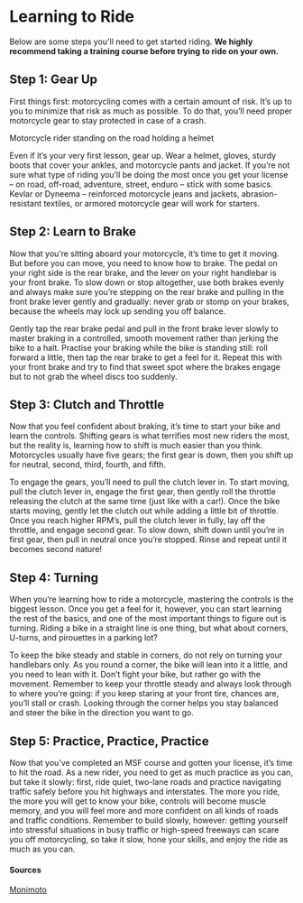 # Learning to Ride

Below are some steps you'll need to get started riding.  **We highly recommend taking a training course before trying to ride on your own.**

## Step 1: Gear Up

First things first: motorcycling comes with a certain amount of risk. It’s up to you to minimize that risk as much as possible. To do that, you’ll need proper motorcycle gear to stay protected in case of a crash.

Motorcycle rider standing on the road holding a helmet

Even if it’s your very first lesson, gear up. Wear a helmet, gloves, sturdy boots that cover your ankles, and motorcycle pants and jacket. If you’re not sure what type of riding you’ll be doing the most once you get your license – on road, off-road, adventure, street, enduro – stick with some basics. Kevlar or Dyneema – reinforced motorcycle jeans and jackets, abrasion-resistant textiles, or armored motorcycle gear will work for starters.

## Step 2: Learn to Brake

Now that you’re sitting aboard your motorcycle, it’s time to get it moving. But before you can move, you need to know how to brake. The pedal on your right side is the rear brake, and the lever on your right handlebar is your front brake. To slow down or stop altogether, use both brakes evenly and always make sure you’re stepping on the rear brake and pulling in the front brake lever gently and gradually: never grab or stomp on your brakes, because the wheels may lock up sending you off balance.

Gently tap the rear brake pedal and pull in the front brake lever slowly to master braking in a controlled, smooth movement rather than jerking the bike to a halt. Practise your braking while the bike is standing still: roll forward a little, then tap the rear brake to get a feel for it. Repeat this with your front brake and try to find that sweet spot where the brakes engage but to not grab the wheel discs too suddenly.

## Step 3: Clutch and Throttle

Now that you feel confident about braking, it’s time to start your bike and learn the controls. Shifting gears is what terrifies most new riders the most, but the reality is, learning how to shift is much easier than you think. Motorcycles usually have five gears; the first gear is down, then you shift up for neutral, second, third, fourth, and fifth.

To engage the gears, you’ll need to pull the clutch lever in. To start moving, pull the clutch lever in, engage the first gear, then gently roll the throttle releasing the clutch at the same time (just like with a car!). Once the bike starts moving, gently let the clutch out while adding a little bit of throttle. Once you reach higher RPM’s, pull the clutch lever in fully, lay off the throttle, and engage second gear. To slow down, shift down until you’re in first gear, then pull in neutral once you’re stopped. Rinse and repeat until it becomes second nature!

## Step 4: Turning

When you’re learning how to ride a motorcycle, mastering the controls is the biggest lesson. Once you get a feel for it, however, you can start learning the rest of the basics, and one of the most important things to figure out is turning. Riding a bike in a straight line is one thing, but what about corners, U-turns, and pirouettes in a parking lot?

To keep the bike steady and stable in corners, do not rely on turning your handlebars only. As you round a corner, the bike will lean into it a little, and you need to lean with it. Don’t fight your bike, but rather go with the movement. Remember to keep your throttle steady and always look through to where you’re going: if you keep staring at your front tire, chances are, you’ll stall or crash. Looking through the corner helps you stay balanced and steer the bike in the direction you want to go.

## Step 5: Practice, Practice, Practice

Now that you’ve completed an MSF course and gotten your license, it’s time to hit the road. As a new rider, you need to get as much practice as you can, but take it slowly: first, ride quiet, two-lane roads and practice navigating traffic safely before you hit highways and interstates. The more you ride, the more you will get to know your bike, controls will become muscle memory, and you will feel more and more confident on all kinds of roads and traffic conditions. Remember to build slowly, however: getting yourself into stressful situations in busy traffic or high-speed freeways can scare you off motorcycling, so take it slow, hone your skills, and enjoy the ride as much as you can.

#### Sources
[Monimoto](https://monimoto.com/blog/motorcycle-advice/how-to-ride-a-motorcycle/)